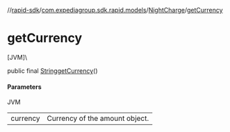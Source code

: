 //[rapid-sdk](../../../index.md)/[com.expediagroup.sdk.rapid.models](../index.md)/[NightCharge](index.md)/[getCurrency](get-currency.md)

# getCurrency

[JVM]\

public final [String](https://docs.oracle.com/javase/8/docs/api/java/lang/String.html)[getCurrency](get-currency.md)()

#### Parameters

JVM

| | |
|---|---|
| currency | Currency of the amount object. |

